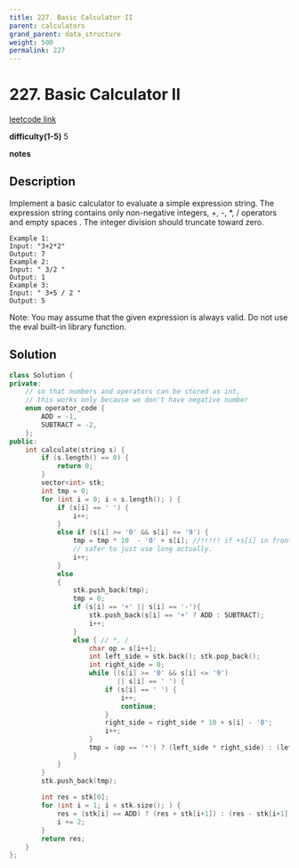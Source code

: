 ```yaml
---
title: 227. Basic Calculator II
parent: calculators
grand_parent: data_structure
weight: 500
permalink: 227
---
```

# 227. Basic Calculator II
[leetcode link](https://leetcode.com/problems/basic-calculator-ii/)

**difficulty(1-5)** 
5

**notes**   


## Description
Implement a basic calculator to evaluate a simple expression string.
The expression string contains only non-negative integers, +, -, *, / operators and empty spaces . The integer division should truncate toward zero.
```
Example 1:
Input: "3+2*2"
Output: 7
Example 2:
Input: " 3/2 "
Output: 1
Example 3:
Input: " 3+5 / 2 "
Output: 5
```
Note:
You may assume that the given expression is always valid.
Do not use the eval built-in library function.


## Solution
```c++
class Solution {
private:
    // so that numbers and operators can be stored as int, 
    // this works only because we don't have negative number
    enum operator_code {
        ADD = -1,
        SUBTRACT = -2,
    };
public:
    int calculate(string s) {
        if (s.length() == 0) {
            return 0;
        }
        vector<int> stk;
        int tmp = 0;
        for (int i = 0; i < s.length(); ) {
            if (s[i] == ' ') {
                i++;
            }
            else if (s[i] >= '0' && s[i] <= '9') {
                tmp = tmp * 10  - '0' + s[i]; //!!!!! if +s[i] in front of -'0' int will overflow!
                // safer to just use long actually.
                i++;
            }
            else 
            {              
                stk.push_back(tmp);
                tmp = 0;
                if (s[i] == '+' || s[i] == '-'){
                    stk.push_back(s[i] == '+' ? ADD : SUBTRACT);
                    i++;
                }
                else { // *, /
                    char op = s[i++];
                    int left_side = stk.back(); stk.pop_back();
                    int right_side = 0;
                    while ((s[i] >= '0' && s[i] <= '9')
                           || s[i] == ' ') {
                        if (s[i] == ' ') {
                            i++;
                            continue;
                        }
                        right_side = right_side * 10 + s[i] - '0';
                        i++;
                    }
                    tmp = (op == '*') ? (left_side * right_side) : (left_side / right_side);
                }
            }
        }
        stk.push_back(tmp);
        
        int res = stk[0];
        for (int i = 1; i < stk.size(); ) {
            res = (stk[i] == ADD) ? (res + stk[i+1]) : (res - stk[i+1]);
            i += 2;
        }
        return res;
    }
};
```
